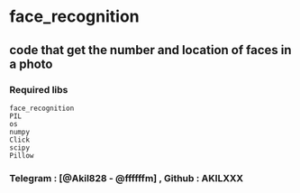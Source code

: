 # face_recognition

## code that get the number and location of faces in a photo 

### Required libs
```
face_recognition
PIL
os
numpy
Click
scipy
Pillow
```

### Telegram : [@Akil828 - @ffffffm] , Github : AKILXXX
